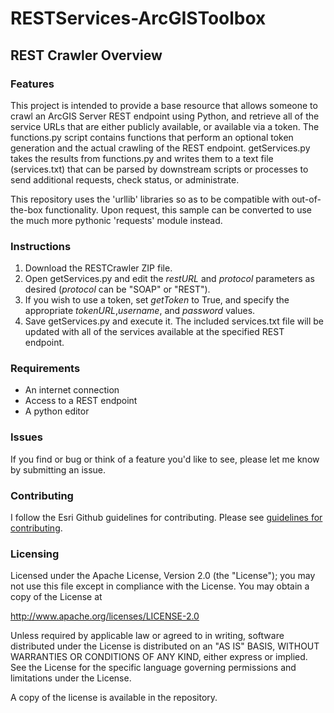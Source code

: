 # RESTServices-ArcGISToolbox
## REST Crawler Overview

### Features

This project is intended to provide a base resource that allows someone to crawl an ArcGIS Server REST endpoint using Python, and retrieve all of the service URLs that are either publicly available, or available via a token. The functions.py script contains functions that perform an optional token generation and the actual crawling of the REST endpoint. getServices.py takes the results from functions.py and writes them to a text file (services.txt) that can be parsed by downstream scripts or processes to send additional requests, check status, or administrate.

This repository uses the 'urllib' libraries so as to be compatible with out-of-the-box functionality. Upon request, this sample can be converted to use the much more pythonic 'requests' module instead.

### Instructions

1. Download the RESTCrawler ZIP file.
2. Open getServices.py and edit the *restURL* and *protocol* parameters as desired (*protocol* can be "SOAP" or "REST").
3. If you wish to use a token, set *getToken* to True,  and specify the appropriate *tokenURL*,*username*, and *password* values.
4. Save getServices.py and execute it. The included services.txt file will be updated with all of the services available at the specified REST endpoint.

### Requirements

* An internet connection
* Access to a REST endpoint
* A python editor

### Issues

If you find or bug or think of a feature you'd like to see, please let me know by submitting an issue.

### Contributing

I follow the Esri Github guidelines for contributing. Please see [guidelines for contributing](https://github.com/esri/contributing).

### Licensing

Licensed under the Apache License, Version 2.0 (the "License");
you may not use this file except in compliance with the License.
You may obtain a copy of the License at


   http://www.apache.org/licenses/LICENSE-2.0


Unless required by applicable law or agreed to in writing, software
distributed under the License is distributed on an "AS IS" BASIS,
WITHOUT WARRANTIES OR CONDITIONS OF ANY KIND, either express or implied.
See the License for the specific language governing permissions and
limitations under the License.


A copy of the license is available in the repository.
